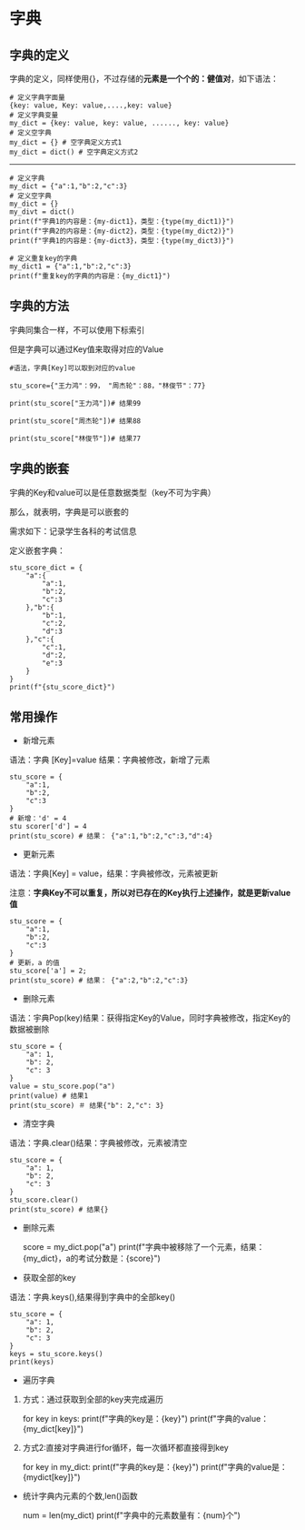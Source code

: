 # 字典

## 字典的定义

字典的定义，同样使用{}，不过存储的**元素是一个个的：健值对**，如下语法：

    # 定义字典字面量
    {key: value, Key: value,....,key: value}
    # 定义字典变量
    my_dict = {key: value, key: value, ......, key: value}
    # 定义空字典
    my_dict = {} # 空字典定义方式1
    my_dict = dict() # 空字典定义方式2

***

    # 定义字典
    my_dict = {"a":1,"b":2,"c":3}
    # 定义空字典
    my_dict = {}
    my_divt = dict()
    print(f"字典1的内容是：{my-dict1}，类型：{type(my_dict1)}")
    print(f"字典2的内容是：{my-dict2}，类型：{type(my_dict2)}")
    print(f"字典1的内容是：{my-dict3}，类型：{type(my_dict3)}")

    # 定义重复key的字典
    my_dict1 = {"a":1,"b":2,"c":3} 
    print(f"重复key的字典的内容是：{my_dict1}")

## 字典的方法

宇典同集合一样，不可以使用下标索引

但是字典可以通过Key值来取得对应的Value

    #语法，字典[Key]可以取到对应的value

    stu_score={"王力鸿"：99， "周杰轮"：88，"林俊节"：77}

    print(stu_score["王力鸿"])# 结果99

    print(stu_score["周杰轮"])# 结果88

    print(stu_score["林俊节"])# 结果77

## 字典的嵌套

宇典的Key和value可以是任意数据类型（key不可为宇典）

那么，就表明，字典是可以嵌套的

需求如下：记录学生各科的考试信息

定义嵌套字典：

    stu_score_dict = {
        "a":{
            "a":1,
            "b":2,
            "c":3
        },"b":{
            "b":1,
            "c":2,
            "d":3
        },"c":{
            "c":1,
            "d":2,
            "e":3
        }
    }
    print(f"{stu_score_dict}")

## 常用操作

* 新增元素

语法：字典 [Key]=value 结果：字典被修改，新增了元素

    stu_score = {
        "a":1,
        "b":2,
        "c":3
    }
    # 新增：'d' = 4
    stu scorer['d'] = 4
    print(stu_score) # 结果： {"a":1,"b":2,"c":3,"d":4}

* 更新元素

语法：字典[Key] = value，结果：字典被修改，元素被更新

注意：**字典Key不可以重复，所以对已存在的Key执行上述操作，就是更新value值**

    stu_score = {
        "a":1,
        "b":2,
        "c":3
    }
    # 更新，a 的值
    stu_score['a'] = 2;
    print(stu_score) # 结果： {"a":2,"b":2,"c":3}

* 删除元素

语法：宇典Pop(key)结果：获得指定Key的Value，同时字典被修改，指定Key的数据被删除

    stu_score = {
        "a": 1,
        "b": 2,
        "c": 3
    }
    value = stu_score.pop("a")
    print(value) # 结果1
    print(stu_score) ＃ 结果{"b": 2,"c": 3}

* 清空字典

语法：字典.clear()结果：字典被修改，元素被清空

    stu_score = {
        "a": 1,
        "b": 2,
        "c": 3
    }
    stu_score.clear()
    print(stu_score) # 结果{}

* 删除元素

    score = my_dict.pop("a")
    print(f"字典中被移除了一个元素，结果：{my_dict}，a的考试分数是：{score}")

* 获取全部的key

语法：字典.keys(),结果得到字典中的全部key()

    stu_score = {
        "a": 1,
        "b": 2,
        "c": 3
    }
    keys = stu_score.keys()
    print(keys) 

* 遍历字典

1. 方式：通过获取到全部的key夹完成遍历

    for key in keys:
        print(f"字典的key是：{key}")
        print(f"字典的value：{my_dict[key]}")

2. 方式2:直接对字典进行for循环，每一次循环都直接得到key

    for key in my_dict:
        print(f"字典的key是：{key}")
        print(f"字典的value是：{mydict[key]}")

* 统计字典内元素的个数,len()函数

    num = len(my_dict)
    print(f"字典中的元素数量有：{num}个")

